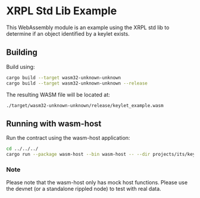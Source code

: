 # XRPL Std Lib Example

This WebAssembly module is an example using the XRPL std lib to determine if an object identified by a keylet exists.

## Building

Build using:

```bash
cargo build --target wasm32-unknown-unknown
cargo build --target wasm32-unknown-unknown --release
```

The resulting WASM file will be located at:

```
./target/wasm32-unknown-unknown/release/keylet_example.wasm
```

## Running with wasm-host

Run the contract using the wasm-host application:

```bash
cd ../../../
cargo run --package wasm-host --bin wasm-host -- --dir projects/its/keylet_exists --project keylet_exists
```

### Note

Please note that the wasm-host only has mock host functions. Please use the devnet (or a standalone rippled node) to
test with real data.
